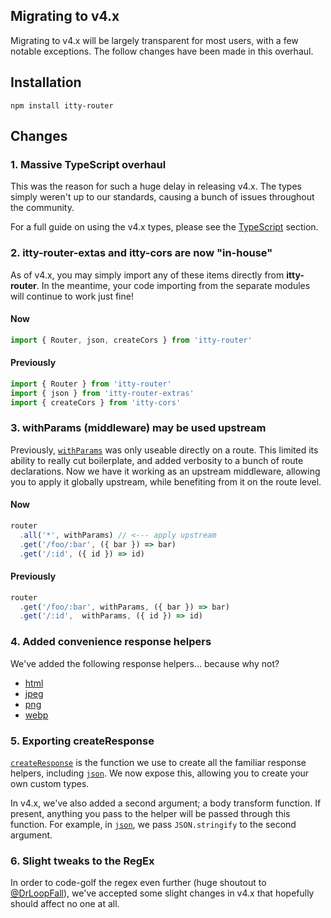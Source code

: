 <script>
  import SEO from '~/components/SEO.svelte'
</script>

<!-- MARKUP -->
<SEO
  title="itty-router"
  subtitle="Migrating to v4.x"
  description="A guide to migrating between versions within itty-router.  In particular, we focus on the latest v3.x to v4.x migration."
  />

## Migrating to v4.x
Migrating to v4.x will be largely transparent for most users, with a few notable exceptions.  The follow changes have been made in this overhaul.

## Installation
```
npm install itty-router
```

## Changes

### 1. Massive TypeScript overhaul
This was the reason for such a huge delay in releasing v4.x. The types simply weren't up to our standards, causing a bunch of issues throughout the community.

For a full guide on using the v4.x types, please see the [TypeScript](/itty-router/typescript) section.

### 2. itty-router-extas and itty-cors are now "in-house"
As of v4.x, you may simply import any of these items directly from **itty-router**.  In the meantime, your code importing from the separate modules will continue to work just fine!

#### Now
```js
import { Router, json, createCors } from 'itty-router'
```

#### Previously
```js
import { Router } from 'itty-router'
import { json } from 'itty-router-extras'
import { createCors } from 'itty-cors'
```

### 3. withParams (middleware) may be used upstream
Previously, [`withParams`](/itty-router/api#withParams) was only useable directly on a route.  This limited its ability to really cut boilerplate, and added verbosity to a bunch of route declarations.  Now we have it working as an upstream middleware, allowing you to apply it globally upstream, while benefiting from it on the route level.

#### Now
```js
router
  .all('*', withParams) // <--- apply upstream
  .get('/foo/:bar', ({ bar }) => bar)
  .get('/:id', ({ id }) => id)
```

#### Previously
```js
router
  .get('/foo/:bar', withParams, ({ bar }) => bar)
  .get('/:id',  withParams, ({ id }) => id)
```

### 4. Added convenience response helpers
We've added the following response helpers... because why not?
- [html](/api/#html)
- [jpeg](/api/#jpeg)
- [png](/api/#png)
- [webp](/api/#webp)

### 5. Exporting createResponse
[`createResponse`](/itty-router/api#createResponse) is the function we use to create all the familiar response helpers, including [`json`](/itty-router/api#json).  We now expose this, allowing you to create your own custom types.  

In v4.x, we've also added a second argument; a body transform function.  If present, anything you pass to the helper will be passed through this function.  For example, in [`json`](/itty-router/api#json), we pass `JSON.stringify` to the second argument.

### 6. Slight tweaks to the RegEx
In order to code-golf the regex even further (huge shoutout to [@DrLoopFall](https://twitter.com/DrLoopFall)), we've accepted some slight changes in v4.x that hopefully should affect no one at all.

